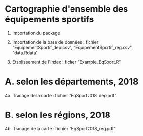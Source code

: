 # Cartographie d'ensemble des équipements sportifs 
1. Importation du package

2. Importation de la base de données : fichier “EquipementSportif_dep.csv", “EquipementSportif_reg.csv", "data.Rdata"

3. Établissement de l'index : ficher "Example_EqSport.R"

# A. selon les départements, 2018
4a. Tracage de la carte : fichier "EqSport2018_dep.pdf"

# B. selon les régions, 2018
4b. Tracage de la carte : fichier "EqSport2018_reg.pdf"
